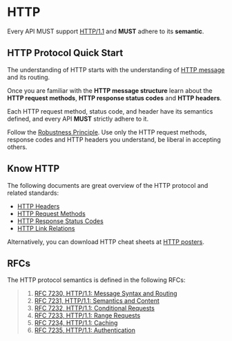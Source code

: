 # HTTP
Every API MUST support [HTTP/1.1](https://tools.ietf.org/html/rfc7230) and **MUST** adhere to its **semantic**.


## HTTP Protocol Quick Start
The understanding of HTTP starts with the understanding of [HTTP message](https://developer.mozilla.org/en-US/docs/Web/HTTP/Messages) and its routing.

Once you are familiar with the **HTTP message structure** learn about the **HTTP request methods**, **HTTP response status codes** and **HTTP headers**. 

Each HTTP request method, status code, and header have its semantics defined, and every API **MUST** strictly adhere to it.

Follow the [Robustness Principle](core-principles/robustness.md). Use only the HTTP request methods, response codes and HTTP headers you understand, be liberal in accepting others.

## Know HTTP
The following documents are great overview of the HTTP protocol and related standards:

- [HTTP Headers](https://github.com/for-GET/know-your-http-well/blob/master/headers.md)
- [HTTP Request Methods](https://github.com/for-GET/know-your-http-well/blob/master/methods.md)
- [HTTP Response Status Codes](https://github.com/for-GET/know-your-http-well/blob/master/status-codes.md)
- [HTTP Link Relations](https://github.com/for-GET/know-your-http-well/blob/master/relations.md)


Alternatively, you can download HTTP cheat sheets at [HTTP posters](https://github.com/bigcompany/know-your-http).

## RFCs

The HTTP protocol semantics is defined in the following RFCs:

> 1. [RFC 7230, HTTP/1.1: Message Syntax and Routing](https://tools.ietf.org/html/rfc7230)
> 1. [RFC 7231, HTTP/1.1: Semantics and Content](https://tools.ietf.org/html/rfc7231)
> 1. [RFC 7232, HTTP/1.1: Conditional Requests](https://tools.ietf.org/html/rfc7232)
> 1. [RFC 7233, HTTP/1.1: Range Requests](https://tools.ietf.org/html/rfc7233)
> 1. [RFC 7234, HTTP/1.1: Caching](https://tools.ietf.org/html/rfc7234)
> 1. [RFC 7235, HTTP/1.1: Authentication](https://tools.ietf.org/html/rfc7234)
